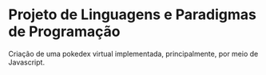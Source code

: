 # Projeto de Linguagens e Paradigmas de Programação

Criação de uma pokedex virtual implementada, principalmente, por meio de Javascript.

